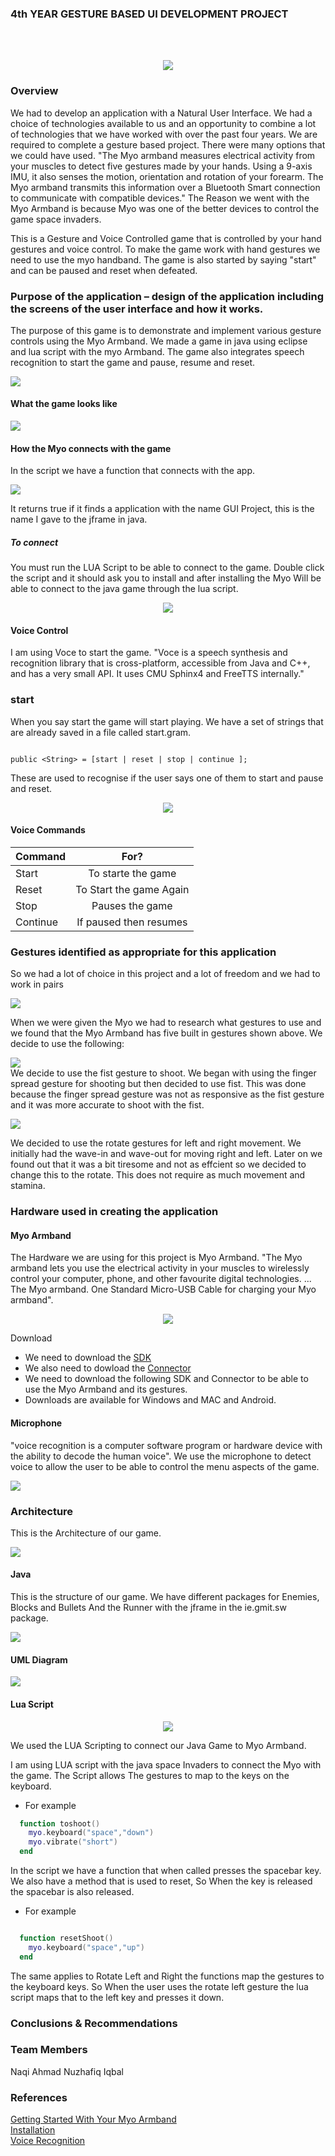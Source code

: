 ### 4th YEAR GESTURE BASED UI DEVELOPMENT PROJECT 
</br></br>

<p align="center"> 
<img src="https://github.com/nakster/gif/blob/master/spceinvaders.png"/>
</p>

### Overview

We had to develop an application with a Natural User Interface. We had a choice of technologies available to us and an opportunity to combine a lot of technologies that we have worked with over the past four years. We are required to complete a gesture based project. There were many options that we could have used. "The Myo armband measures electrical activity from your muscles to detect five gestures made by your hands. Using a 9-axis IMU, it also senses the motion, orientation and rotation of your forearm. The Myo armband transmits this information over a Bluetooth Smart connection to communicate with compatible devices." The Reason we went with the Myo Armband is because Myo was one of the better devices to control the game space invaders.   

This is a Gesture and Voice Controlled game that is controlled by your hand gestures and voice control. To make the game work with hand gestures we need to use the myo handband. The game is also started by saying "start" and can be paused and reset when defeated. 

### Purpose of the application – design of the application including the screens of the user interface and how it works. 

The purpose of this game is to demonstrate and implement various gesture controls using the Myo Armband. We made a game in java using eclipse and lua script with the myo Armband. The game also integrates speech recognition to start the game and pause, resume and reset. 

![](https://d262ilb51hltx0.cloudfront.net/max/2000/1*9uvS5j1EZXdQuIoqyb5syA.jpeg)

#### What the game looks like

![](https://github.com/nakster/gif/blob/master/invader.PNG)

#### How the Myo connects with the game

In the script we have a function that connects with the app. 

![](https://github.com/nakster/gif/blob/master/connect.png)

It returns true if it finds a application with the name GUI Project, this is the name I gave to the jframe in java.  

##### To connect 
You must run the LUA Script to be able to connect to the game. Double click the script and it should ask you to install and after installing the Myo Will be able to connect to the java game through the lua script.

<p align="center"> 
<img src="https://media.giphy.com/media/8UHhg0jG5aLjCbV45G/giphy.gif"/>
</p>


#### Voice Control 

I am using Voce to start the game. "Voce is a speech synthesis and recognition library that is cross-platform, accessible from Java and C++, and has a very small API. It uses CMU Sphinx4 and FreeTTS internally."



### start

When you say start the game will start playing. We have a set of strings that are already saved in a file called start.gram.

```shell

public <String> = [start | reset | stop | continue ];

```

These are used to recognise if the user says one of them to start and pause and reset. 

<p align="center"> 
<img src="https://media.giphy.com/media/fZVZ8bSkAlX5jbceiV/giphy.gif"/>
</p>

#### Voice Commands 

| Command        | For?                    |
| -------------  |:-----------------------:|
| Start          | To starte the game      |
| Reset          | To Start the game Again | 
| Stop           | Pauses the game         | 
| Continue       | If paused then resumes  |


### Gestures identified as appropriate for this application


So we had a lot of choice in this project and a lot of freedom and we had to work in pairs 

![](https://image.slidesharecdn.com/bc61a10e-0b68-4c13-b562-6033eb4122c6-160222191323/95/presentation-1-5-638.jpg?cb=1456168437)

When we were given the Myo we had to research what gestures to use and we found that the Myo Armband has five built in gestures shown above. We decide to use the following:

![](https://support.getmyo.com/hc/en-us/article_attachments/201853983/make-fist.svg)
</br>
We decide to use the fist gesture to shoot. We began with  using the finger spread gesture for shooting but then decided to use fist.   This was done because the finger spread gesture was not as responsive as the fist gesture and it was more accurate to shoot with the     fist.

![](https://support.getmyo.com/hc/en-us/article_attachments/201806463/GestureOverlay_PresentationsFist.png)

We decided to use the rotate gestures for left and right movement. We initially had the wave-in and wave-out for moving right and left. Later on we found out that it was a bit tiresome and not as effcient so we decided to change this to the rotate. This does not require as much movement and stamina. 

### Hardware used in creating the application

#### Myo Armband 

The Hardware we are using for this project is Myo Armband. "The Myo armband lets you use the electrical activity in your muscles to wirelessly control your computer, phone, and other favourite digital technologies. ... The Myo armband. One Standard Micro-USB Cable for charging your Myo armband". 

<p align="center"> 
<img src="https://www.robotshop.com/media/catalog/product/cache/image/380x380/9df78eab33525d08d6e5fb8d27136e95/m/y/myo-gesture-control-armband-black-5.jpg"/>
</p>

Download
- We need to download the [SDK](https://support.getmyo.com/hc/en-us/articles/202657596-Getting-starting-with-Myo-on-Windows) 
- We also need to dowload the [Connector](https://support.getmyo.com/hc/en-us/articles/360018409792) 
- We need to download the following SDK and Connector to be able to use the Myo Armband and its gestures.
- Downloads are available for Windows and MAC and Android.

#### Microphone

"voice recognition is a computer software program or hardware device with the ability to decode the human voice". We use the microphone to detect voice to allow the user to be able to control the menu aspects of the game. 

![](https://s26913.pcdn.co/wp-content/uploads/AdobeStock_79969378-1024x440.jpeg)

### Architecture

This is the Architecture of our game.

![](https://github.com/nakster/gif/blob/master/arch.PNG)

#### Java 

This is the structure of our game. We have different packages for Enemies, Blocks and Bullets And the Runner with the jframe in the ie.gmit.sw package.

![](https://github.com/nakster/gif/blob/master/javaarch.png)

#### UML Diagram
![](https://github.com/nakster/gif/blob/master/uml.PNG)

#### Lua Script 
<p align="center"> 
<img src="http://www.lua.org/images/luaa.gif"/>
</p>

We used the LUA Scripting to connect our Java Game to Myo Armband. 

I am using LUA script with the java space Invaders to connect the Myo with the game. The Script allows The gestures to map to the keys on the keyboard.

- For example 

```Lua
  function toshoot()
    myo.keyboard("space","down")
    myo.vibrate("short")
  end

```

In the script we have a function that when called presses the spacebar key. We also have a method that is used to reset, So When the key is released the spacebar is also released.

- For example 

```Lua

  function resetShoot()
    myo.keyboard("space","up")
  end

```

The same applies to Rotate Left and Right the functions map the gestures to the keyboard keys. So When the user uses the rotate left gesture the lua script maps that to the left key and presses it down. 

### Conclusions & Recommendations

### Team Members
Naqi Ahmad
Nuzhafiq Iqbal 

### References 
[Getting Started With Your Myo Armband](https://support.getmyo.com/hc/en-us/articles/203398347-Getting-started-with-your-Myo-armband) </br>
[Installation](https://support.getmyo.com/hc/en-us/articles/202657596-Getting-starting-with-Myo-on-Windows) </br>
[Voice Recognition](https://www.computerhope.com/jargon/v/voicreco.htm)

